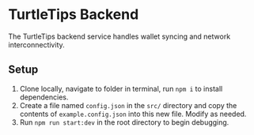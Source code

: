 # TurtleTips Backend
The TurtleTips backend service handles wallet syncing and network interconnectivity.

## Setup
1. Clone locally, navigate to folder in terminal, run `npm i` to install dependencies.
2. Create a file named `config.json` in the `src/` directory and copy the contents of `example.config.json` into this new file. Modify as needed.
3. Run `npm run start:dev` in the root directory to begin debugging.
